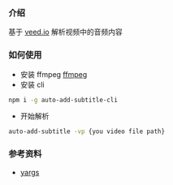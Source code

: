 ### 介绍

基于 [veed.io](https://www.veed.io/) 解析视频中的音频内容

### 如何使用

- 安装 ffmpeg
  [ffmpeg](https://ffmpeg.org/download.html)
- 安装 cli

```sh
npm i -g auto-add-subtitle-cli
```

- 开始解析

```sh
auto-add-subtitle -vp {you video file path}
```

### 参考资料

- [yargs](https://github.com/yargs/yargs)
